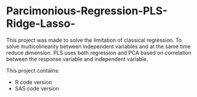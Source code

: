 # Parcimonious-Regression-PLS-Ridge-Lasso-
This project was made to solve the limitation of classical regression. To solve multicolinearity between independent variables and at the same time reduce dimension. PLS uses both regression and PCA based on correlation between the response variable and independent variable.

This project contains:
- R code version
- SAS code version
